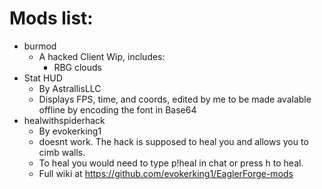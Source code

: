 
# Mods list:
- burmod
  - A hacked Client Wip, includes:
    - RBG clouds
- Stat HUD
  - By AstrallisLLC
  - Displays FPS, time, and coords, edited by me to be made avalable offline by encoding the font in Base64
- healwithspiderhack
  - By evokerking1
  - doesnt work. The hack is supposed to heal you and allows you to cimb walls.
  - To heal you would need to type p!heal in chat or press h to heal.
  - Full wiki at https://github.com/evokerking1/EaglerForge-mods

